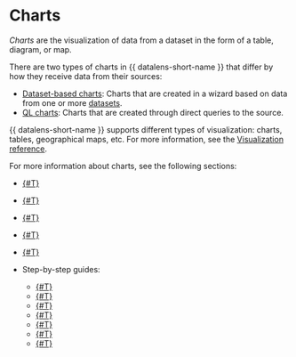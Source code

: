 # Charts

_Charts_ are the visualization of data from a dataset in the form of a table, diagram, or map.

There are two types of charts in {{ datalens-short-name }} that differ by how they receive data from their sources:

* [Dataset-based charts](./dataset-based-charts.md): Charts that are created in a wizard based on data from one or more [datasets](../dataset/index.md).
* [QL charts](./ql-charts.md): Charts that are created through direct queries to the source.

{{ datalens-short-name }} supports different types of visualization: charts, tables, geographical maps, etc. For more information, see the [Visualization reference](../../visualization-ref/index.md).

For more information about charts, see the following sections:

* [{#T}](./settings.md)
* [{#T}](./measure-values.md)
* [{#T}](./multidataset-chart.md)
* [{#T}](./versioning.md)
* [{#T}](./access-management.md)
* Step-by-step guides:

  * [{#T}](../../operations/chart/create-chart.md)
  * [{#T}](../../operations/chart/create-sql-chart.md)
  * [{#T}](../../operations/chart/create-multidataset-chart.md)
  * [{#T}](../../operations/chart/add-hierarchy.md)
  * [{#T}](../../operations/chart/config-chart-navigator.md)
  * [{#T}](../../operations/chart/chart-null-settings.md)
  * [{#T}](../../operations/chart/create-palette.md)
